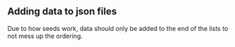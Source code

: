 ## Adding data to json files

Due to how seeds work, data should only be added to the end of the lists to not mess up the ordering.
